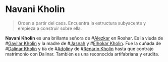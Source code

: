 # Navani Kholin

> Orden a partir del caos. Encuentra la estructura subyacente y empieza a construir sobre ella.

**Navani Kholin** es una brillante señora de #[Alezkar](locations/alethkar) en Roshar. Es la viuda de #[Gavilar Kholin](characters/gavilar) y la madre de #[Jasnah](characters/jasnah) y #[Elhokar Kholin](characters/elhokar). Fue la cuñada de #[Dalinar Kholin](characters/dalinar) y tía de #[Adolin](characters/adolin)y de #[Renarin Kholin](characters/renarin) hasta que contrajo matrimonio con Dalinar. También es una reconocida artifabriana y erudita.
